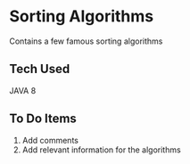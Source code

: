 # Sorting Algorithms
Contains a few famous sorting algorithms

## Tech Used
JAVA 8

## To Do Items
1. Add comments
2. Add relevant information for the algorithms 
